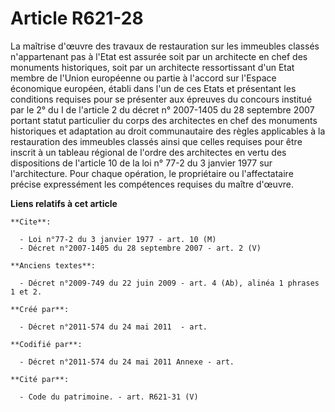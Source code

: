 # Article R621-28

La maîtrise d'œuvre des travaux de restauration sur les immeubles classés n'appartenant pas à l'Etat est assurée soit par un
architecte en chef des monuments historiques, soit par un architecte ressortissant d'un Etat membre de l'Union européenne ou
partie à l'accord sur l'Espace économique européen, établi dans l'un de ces Etats et présentant les conditions requises pour
se présenter aux épreuves du concours institué par le 2° du I de l'article 2 du décret n° 2007-1405 du 28 septembre 2007
portant statut particulier du corps des architectes en chef des monuments historiques et adaptation au droit communautaire
des règles applicables à la restauration des immeubles classés ainsi que celles requises pour être inscrit à un tableau
régional de l'ordre des architectes en vertu des dispositions de l'article 10 de la loi n° 77-2 du 3 janvier 1977 sur
l'architecture. Pour chaque opération, le propriétaire ou l'affectataire précise expressément les compétences requises du
maître d'œuvre.

**Liens relatifs à cet article**

	**Cite**:

	  - Loi n°77-2 du 3 janvier 1977 - art. 10 (M)
	  - Décret n°2007-1405 du 28 septembre 2007 - art. 2 (V)

	**Anciens textes**:

	  - Décret n°2009-749 du 22 juin 2009 - art. 4 (Ab), alinéa 1 phrases 1 et 2.

	**Créé par**:

	  - Décret n°2011-574 du 24 mai 2011  - art.

	**Codifié par**:

	  - Décret n°2011-574 du 24 mai 2011 Annexe - art.

	**Cité par**:

	  - Code du patrimoine. - art. R621-31 (V)
